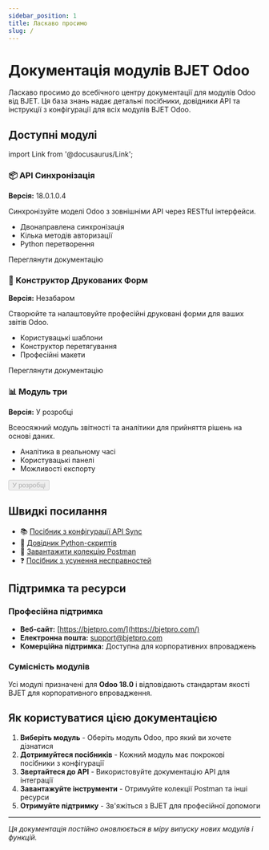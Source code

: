 ```yaml
---
sidebar_position: 1
title: Ласкаво просимо
slug: /
---
```


# Документація модулів BJET Odoo

Ласкаво просимо до всебічного центру документації для модулів Odoo від BJET. Ця база знань надає детальні посібники, довідники API та інструкції з конфігурації для всіх модулів BJET Odoo.

## Доступні модулі

import Link from '@docusaurus/Link';

<div className="row margin-bottom--lg">
  <div className="col col--4">
    <div className="card shadow--md">
      <div className="card__header">
        <h3>📦 API Синхронізація</h3>
      </div>
      <div className="card__body">
        <p><strong>Версія:</strong> 18.0.1.0.4</p>
        <p>Синхронізуйте моделі Odoo з зовнішніми API через RESTful інтерфейси.</p>
        <ul style={{fontSize: '0.9em'}}>
          <li>Двонаправлена синхронізація</li>
          <li>Кілька методів авторизації</li>
          <li>Python перетворення</li>
        </ul>
      </div>
      <div className="card__footer">
        <Link
          className="button button--primary button--block"
          to="/docs/modules/api-sync">
          Переглянути документацію
        </Link>
      </div>
    </div>
  </div>
  
  <div className="col col--4">
    <div className="card shadow--md">
      <div className="card__header">
        <h3>📝 Конструктор Друкованих Форм</h3>
      </div>
      <div className="card__body">
        <p><strong>Версія:</strong> Незабаром</p>
        <p>Створюйте та налаштовуйте професійні друковані форми для ваших звітів Odoo.</p>
        <ul style={{fontSize: '0.9em'}}>
          <li>Користувацькі шаблони</li>
          <li>Конструктор перетягування</li>
          <li>Професійні макети</li>
        </ul>
      </div>
      <div className="card__footer">
        <Link
          className="button button--primary button--block"
          to="/docs/modules/print-form-builder">
          Переглянути документацію
        </Link>
      </div>
    </div>
  </div>
  
  <div className="col col--4">
    <div className="card shadow--md">
      <div className="card__header">
        <h3>📊 Модуль три</h3>
      </div>
      <div className="card__body">
        <p><strong>Версія:</strong> У розробці</p>
        <p>Всеосяжний модуль звітності та аналітики для прийняття рішень на основі даних.</p>
        <ul style={{fontSize: '0.9em'}}>
          <li>Аналітика в реальному часі</li>
          <li>Користувацькі панелі</li>
          <li>Можливості експорту</li>
        </ul>
      </div>
      <div className="card__footer">
        <button className="button button--secondary button--block" disabled>
          У розробці
        </button>
      </div>
    </div>
  </div>
</div>

## Швидкі посилання

- 📚 [Посібник з конфігурації API Sync](/docs/modules/api-sync/configuration/overview)
- 🔧 [Довідник Python-скриптів](/docs/modules/api-sync/python-scripts/context-variables)
- 📮 [Завантажити колекцію Postman](/postman)
- ❓ [Посібник з усунення несправностей](/docs/modules/api-sync/troubleshooting)

## Підтримка та ресурси

### Професійна підтримка
- **Веб-сайт:** [https://bjetpro.com/](https://bjetpro.com/)
- **Електронна пошта:** [support@bjetpro.com](mailto:support@bjetpro.com)
- **Комерційна підтримка:** Доступна для корпоративних впроваджень

### Сумісність модулів
Усі модулі призначені для **Odoo 18.0** і відповідають стандартам якості BJET для корпоративного впровадження.

## Як користуватися цією документацією

1. **Виберіть модуль** - Оберіть модуль Odoo, про який ви хочете дізнатися
2. **Дотримуйтеся посібників** - Кожний модуль має покрокові посібники з конфігурації
3. **Звертайтеся до API** - Використовуйте документацію API для інтеграції
4. **Завантажуйте інструменти** - Отримуйте колекції Postman та інші ресурси
5. **Отримуйте підтримку** - Зв'яжіться з BJET для професійної допомоги

---

*Ця документація постійно оновлюється в міру випуску нових модулів і функцій.*